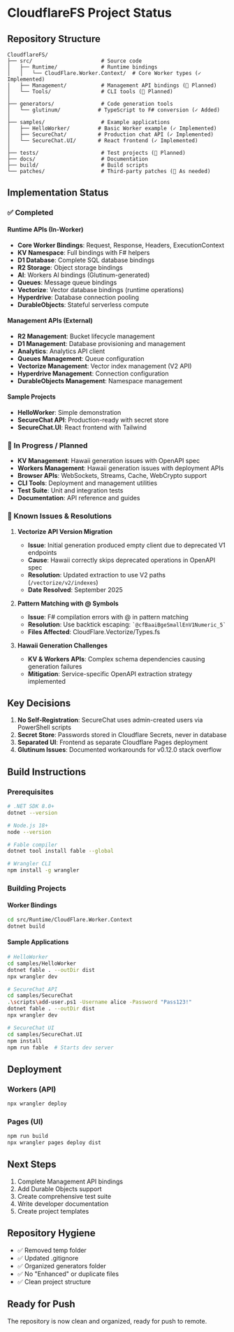 # CloudflareFS Project Status

## Repository Structure

```
CloudflareFS/
├── src/                      # Source code
│   ├── Runtime/              # Runtime bindings
│   │   └── CloudFlare.Worker.Context/  # Core Worker types (✓ Implemented)
│   ├── Management/           # Management API bindings (🔄 Planned)
│   └── Tools/                # CLI tools (🔄 Planned)
│
├── generators/               # Code generation tools
│   └── glutinum/            # TypeScript to F# conversion (✓ Added)
│
├── samples/                  # Example applications
│   ├── HelloWorker/         # Basic Worker example (✓ Implemented)
│   ├── SecureChat/          # Production chat API (✓ Implemented)
│   └── SecureChat.UI/       # React frontend (✓ Implemented)
│
├── tests/                    # Test projects (🔄 Planned)
├── docs/                     # Documentation
├── build/                    # Build scripts
└── patches/                  # Third-party patches (🔄 As needed)
```

## Implementation Status

### ✅ Completed

#### Runtime APIs (In-Worker)
- **Core Worker Bindings**: Request, Response, Headers, ExecutionContext
- **KV Namespace**: Full bindings with F# helpers
- **D1 Database**: Complete SQL database bindings
- **R2 Storage**: Object storage bindings
- **AI**: Workers AI bindings (Glutinum-generated)
- **Queues**: Message queue bindings
- **Vectorize**: Vector database bindings (runtime operations)
- **Hyperdrive**: Database connection pooling
- **DurableObjects**: Stateful serverless compute

#### Management APIs (External)
- **R2 Management**: Bucket lifecycle management
- **D1 Management**: Database provisioning and management
- **Analytics**: Analytics API client
- **Queues Management**: Queue configuration
- **Vectorize Management**: Vector index management (V2 API)
- **Hyperdrive Management**: Connection configuration
- **DurableObjects Management**: Namespace management

#### Sample Projects
- **HelloWorker**: Simple demonstration
- **SecureChat API**: Production-ready with secret store
- **SecureChat.UI**: React frontend with Tailwind

### 🔄 In Progress / Planned
- **KV Management**: Hawaii generation issues with OpenAPI spec
- **Workers Management**: Hawaii generation issues with deployment APIs
- **Browser APIs**: WebSockets, Streams, Cache, WebCrypto support
- **CLI Tools**: Deployment and management utilities
- **Test Suite**: Unit and integration tests
- **Documentation**: API reference and guides

### 📝 Known Issues & Resolutions

1. **Vectorize API Version Migration**
   - **Issue**: Initial generation produced empty client due to deprecated V1 endpoints
   - **Cause**: Hawaii correctly skips deprecated operations in OpenAPI spec
   - **Resolution**: Updated extraction to use V2 paths (`/vectorize/v2/indexes`)
   - **Date Resolved**: September 2025

2. **Pattern Matching with @ Symbols**
   - **Issue**: F# compilation errors with @ in pattern matching
   - **Resolution**: Use backtick escaping: `` `@cfBaaiBgeSmallEnV1Numeric_5` ``
   - **Files Affected**: CloudFlare.Vectorize/Types.fs

3. **Hawaii Generation Challenges**
   - **KV & Workers APIs**: Complex schema dependencies causing generation failures
   - **Mitigation**: Service-specific OpenAPI extraction strategy implemented

## Key Decisions

1. **No Self-Registration**: SecureChat uses admin-created users via PowerShell scripts
2. **Secret Store**: Passwords stored in Cloudflare Secrets, never in database
3. **Separated UI**: Frontend as separate Cloudflare Pages deployment
4. **Glutinum Issues**: Documented workarounds for v0.12.0 stack overflow

## Build Instructions

### Prerequisites
```bash
# .NET SDK 8.0+
dotnet --version

# Node.js 18+
node --version

# Fable compiler
dotnet tool install fable --global

# Wrangler CLI
npm install -g wrangler
```

### Building Projects

#### Worker Bindings
```bash
cd src/Runtime/CloudFlare.Worker.Context
dotnet build
```

#### Sample Applications
```bash
# HelloWorker
cd samples/HelloWorker
dotnet fable . --outDir dist
npx wrangler dev

# SecureChat API
cd samples/SecureChat
.\scripts\add-user.ps1 -Username alice -Password "Pass123!"
dotnet fable . --outDir dist
npx wrangler dev

# SecureChat UI
cd samples/SecureChat.UI
npm install
npm run fable  # Starts dev server
```

## Deployment

### Workers (API)
```bash
npx wrangler deploy
```

### Pages (UI)
```bash
npm run build
npx wrangler pages deploy dist
```

## Next Steps

1. Complete Management API bindings
2. Add Durable Objects support
3. Create comprehensive test suite
4. Write developer documentation
5. Create project templates

## Repository Hygiene

- ✅ Removed temp folder
- ✅ Updated .gitignore
- ✅ Organized generators folder
- ✅ No "Enhanced" or duplicate files
- ✅ Clean project structure

## Ready for Push

The repository is now clean and organized, ready for push to remote.